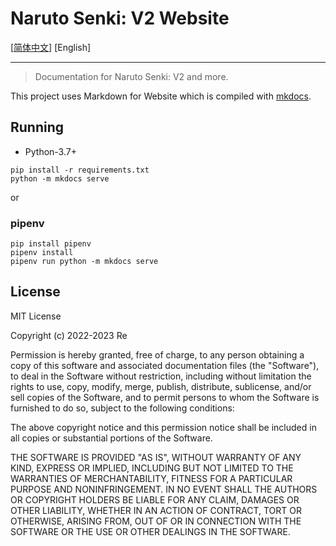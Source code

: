 Naruto Senki: V2 Website
==============================

[[简体中文](README.md)] [English]

---

> Documentation for Naruto Senki: V2 and more.

This project uses Markdown for Website which is compiled with [mkdocs](http://www.mkdocs.org).

## Running

* Python-3.7+

```
pip install -r requirements.txt
python -m mkdocs serve
```

or

### pipenv

```
pip install pipenv
pipenv install
pipenv run python -m mkdocs serve
```

## License

MIT License

Copyright (c) 2022-2023 Re

Permission is hereby granted, free of charge, to any person obtaining a copy
of this software and associated documentation files (the "Software"), to deal
in the Software without restriction, including without limitation the rights
to use, copy, modify, merge, publish, distribute, sublicense, and/or sell
copies of the Software, and to permit persons to whom the Software is
furnished to do so, subject to the following conditions:

The above copyright notice and this permission notice shall be included in all
copies or substantial portions of the Software.

THE SOFTWARE IS PROVIDED "AS IS", WITHOUT WARRANTY OF ANY KIND, EXPRESS OR
IMPLIED, INCLUDING BUT NOT LIMITED TO THE WARRANTIES OF MERCHANTABILITY,
FITNESS FOR A PARTICULAR PURPOSE AND NONINFRINGEMENT. IN NO EVENT SHALL THE
AUTHORS OR COPYRIGHT HOLDERS BE LIABLE FOR ANY CLAIM, DAMAGES OR OTHER
LIABILITY, WHETHER IN AN ACTION OF CONTRACT, TORT OR OTHERWISE, ARISING FROM,
OUT OF OR IN CONNECTION WITH THE SOFTWARE OR THE USE OR OTHER DEALINGS IN THE
SOFTWARE.

